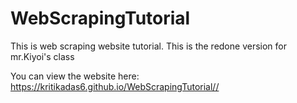 # WebScrapingTutorial
This is web scraping website tutorial. This is the redone version for mr.Kiyoi's class

You can view the website here: https://kritikadas6.github.io/WebScrapingTutorial//

